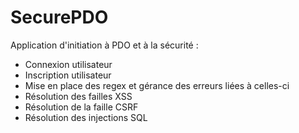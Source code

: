 # SecurePDO
Application d'initiation à PDO et à la sécurité :

- Connexion utilisateur
- Inscription utilisateur
- Mise en place des regex et gérance des erreurs liées à celles-ci
- Résolution des failles XSS
- Résolution de la faille CSRF
- Résolution des injections SQL
